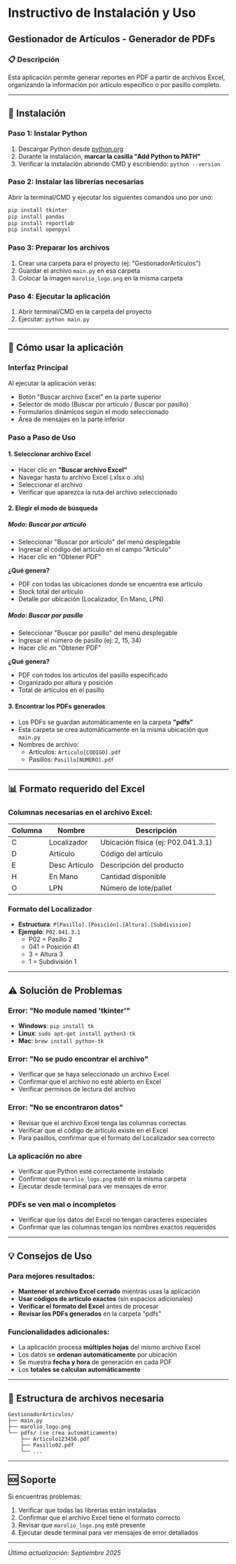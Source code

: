 # Instructivo de Instalación y Uso
## Gestionador de Artículos - Generador de PDFs

### 📋 Descripción
Esta aplicación permite generar reportes en PDF a partir de archivos Excel, organizando la información por artículo específico o por pasillo completo.

---

## 🔧 Instalación

### Paso 1: Instalar Python
1. Descargar Python desde [python.org](https://www.python.org/downloads/)
2. Durante la instalación, **marcar la casilla "Add Python to PATH"**
3. Verificar la instalación abriendo CMD y escribiendo: `python --version`

### Paso 2: Instalar las librerías necesarias
Abrir la terminal/CMD y ejecutar los siguientes comandos uno por uno:

```bash
pip install tkinter
pip install pandas
pip install reportlab
pip install openpyxl
```

### Paso 3: Preparar los archivos
1. Crear una carpeta para el proyecto (ej: "GestionadorArticulos")
2. Guardar el archivo `main.py` en esa carpeta
3. Colocar la imagen `marolio_logo.png` en la misma carpeta

### Paso 4: Ejecutar la aplicación
1. Abrir terminal/CMD en la carpeta del proyecto
2. Ejecutar: `python main.py`

---

## 📖 Cómo usar la aplicación

### Interfaz Principal
Al ejecutar la aplicación verás:
- Botón "Buscar archivo Excel" en la parte superior
- Selector de modo (Buscar por artículo / Buscar por pasillo)
- Formularios dinámicos según el modo seleccionado
- Área de mensajes en la parte inferior

### Paso a Paso de Uso

#### 1. Seleccionar archivo Excel
- Hacer clic en **"Buscar archivo Excel"**
- Navegar hasta tu archivo Excel (.xlsx o .xls)
- Seleccionar el archivo
- Verificar que aparezca la ruta del archivo seleccionado

#### 2. Elegir el modo de búsqueda

##### **Modo: Buscar por artículo**
- Seleccionar "Buscar por artículo" del menú desplegable
- Ingresar el código del artículo en el campo "Artículo"
- Hacer clic en "Obtener PDF"

**¿Qué genera?**
- PDF con todas las ubicaciones donde se encuentra ese artículo
- Stock total del artículo
- Detalle por ubicación (Localizador, En Mano, LPN)

##### **Modo: Buscar por pasillo**
- Seleccionar "Buscar por pasillo" del menú desplegable
- Ingresar el número de pasillo (ej: 2, 15, 34)
- Hacer clic en "Obtener PDF"

**¿Qué genera?**
- PDF con todos los artículos del pasillo especificado
- Organizado por altura y posición
- Total de artículos en el pasillo

#### 3. Encontrar los PDFs generados
- Los PDFs se guardan automáticamente en la carpeta **"pdfs"**
- Esta carpeta se crea automáticamente en la misma ubicación que `main.py`
- Nombres de archivo:
  - Artículos: `Articulo[CODIGO].pdf`
  - Pasillos: `Pasillo[NUMERO].pdf`

---

## 📊 Formato requerido del Excel

### Columnas necesarias en el archivo Excel:
| Columna | Nombre | Descripción |
|---------|--------|-------------|
| C | Localizador | Ubicación física (ej: P02.041.3.1) |
| D | Artículo | Código del artículo |
| E | Desc Artículo | Descripción del producto |
| H | En Mano | Cantidad disponible |
| O | LPN | Número de lote/pallet |

### Formato del Localizador
- **Estructura**: `P[Pasillo].[Posición].[Altura].[Subdivision]`
- **Ejemplo**: `P02.041.3.1`
  - P02 = Pasillo 2
  - 041 = Posición 41
  - 3 = Altura 3
  - 1 = Subdivisión 1

---

## ⚠️ Solución de Problemas

### Error: "No module named 'tkinter'"
- **Windows**: `pip install tk`
- **Linux**: `sudo apt-get install python3-tk`
- **Mac**: `brew install python-tk`

### Error: "No se pudo encontrar el archivo"
- Verificar que se haya seleccionado un archivo Excel
- Confirmar que el archivo no esté abierto en Excel
- Verificar permisos de lectura del archivo

### Error: "No se encontraron datos"
- Revisar que el archivo Excel tenga las columnas correctas
- Verificar que el código de artículo existe en el Excel
- Para pasillos, confirmar que el formato del Localizador sea correcto

### La aplicación no abre
- Verificar que Python esté correctamente instalado
- Confirmar que `marolio_logo.png` esté en la misma carpeta
- Ejecutar desde terminal para ver mensajes de error

### PDFs se ven mal o incompletos
- Verificar que los datos del Excel no tengan caracteres especiales
- Confirmar que las columnas tengan los nombres exactos requeridos

---

## 💡 Consejos de Uso

### Para mejores resultados:
- **Mantener el archivo Excel cerrado** mientras usas la aplicación
- **Usar códigos de artículo exactos** (sin espacios adicionales)
- **Verificar el formato del Excel** antes de procesar
- **Revisar los PDFs generados** en la carpeta "pdfs"

### Funcionalidades adicionales:
- La aplicación procesa **múltiples hojas** del mismo archivo Excel
- Los datos se **ordenan automáticamente** por ubicación
- Se muestra **fecha y hora** de generación en cada PDF
- Los **totales se calculan automáticamente**

---

## 📁 Estructura de archivos necesaria

```
GestionadorArticulos/
├── main.py
├── marolio_logo.png
└── pdfs/ (se crea automáticamente)
    ├── Articulo123456.pdf
    ├── Pasillo02.pdf
    └── ...
```

---

## 🆘 Soporte

Si encuentras problemas:
1. Verificar que todas las librerías están instaladas
2. Confirmar que el archivo Excel tiene el formato correcto
3. Revisar que `marolio_logo.png` esté presente
4. Ejecutar desde terminal para ver mensajes de error detallados

---

*Última actualización: Septiembre 2025*
